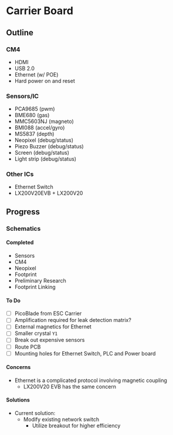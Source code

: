 # Carrier Board

## Outline

### CM4

- HDMI
- USB 2.0
- Ethernet (w/ POE)
- Hard power on and reset

### Sensors/IC

- PCA9685 (pwm)
- BME680 (gas)
- MMC5603NJ (magneto)
- BMI088 (accel/gyro)
- MS5837 (depth)
- Neopixel (debug/status)
- Piezo Buzzer (debug/status)
- Screen (debug/status)
- Light strip (debug/status)

### Other ICs

- Ethernet Switch
- LX200V20EVB + LX200V20

## Progress

### Schematics

#### Completed

- Sensors
- CM4
- Neopixel
- Footprint
- Preliminary Research
- Footprint Linking

#### To Do

- [ ] PicoBlade from ESC Carrier
- [ ] Amplification required for leak detection matrix?
- [ ] External magnetics for Ethernet
- [ ] Smaller crystal `Y1`
- [ ] Break out expensive sensors
- [ ] Route PCB
- [ ] Mounting holes for Ethernet Switch, PLC and Power board

#### Concerns

- Ethernet is a complicated protocol involving magnetic coupling
  - LX200V20 EVB has the same concern

#### Solutions

- Current solution:
  - Modify existing network switch
    - Utilize breakout for higher efficiency